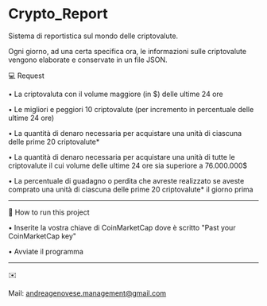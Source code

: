 # Crypto_Report

Sistema di reportistica sul mondo delle criptovalute.

Ogni giorno, ad una certa specifica ora, le informazioni sulle criptovalute vengono elaborate e conservate in un file JSON.

💻 Request

•	La criptovaluta con il volume maggiore (in $) delle ultime 24 ore

•	Le migliori e peggiori 10 criptovalute (per incremento in percentuale delle ultime 24 ore)

•	La quantità di denaro necessaria per acquistare una unità di ciascuna delle prime 20 criptovalute*

•	La quantità di denaro necessaria per acquistare una unità di tutte le criptovalute il cui volume delle ultime 24 ore sia superiore a 76.000.000$

•	La percentuale di guadagno o perdita che avreste realizzato se aveste comprato una unità di ciascuna delle prime 20 criptovalute* il giorno prima

________________________________________
🔎 How to run this project

• Inserite la vostra chiave di CoinMarketCap dove è scritto "Past your CoinMarketCap key"

• Avviate il programma

________________________________________
✉️

Mail: andreagenovese.management@gmail.com
